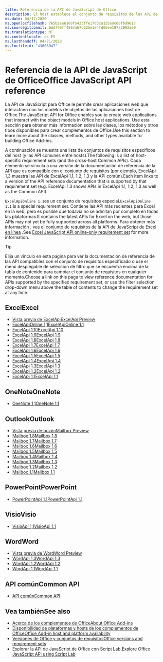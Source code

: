 ```yaml
---
title: Referencia de la API de JavaScript de Office
description: El host establece el conjunto de requisitos de las API de JavaScript de Office.
ms.date: 04/17/2020
ms.openlocfilehash: 765b2ee6108f6433ffe17d3ca15ba9c68fbd9617
ms.sourcegitcommit: 6dd770ff4893a67c625e1e4fd06ee197a3992ae0
ms.translationtype: MT
ms.contentlocale: es-ES
ms.lasthandoff: 04/21/2020
ms.locfileid: "43603947"
---
```

# <a name="office-javascript-api-reference"></a><span data-ttu-id="86d9a-103">Referencia de la API de JavaScript de Office</span><span class="sxs-lookup"><span data-stu-id="86d9a-103">Office JavaScript API reference</span></span>

<span data-ttu-id="86d9a-104">La API de JavaScript para Office le permite crear aplicaciones web que interactúen con los modelos de objetos de las aplicaciones host de Office.</span><span class="sxs-lookup"><span data-stu-id="86d9a-104">The JavaScript API for Office enables you to create web applications that interact with the object models in Office host applications.</span></span> <span data-ttu-id="86d9a-105">Use esta sección para obtener más información sobre las clases, los métodos y otros tipos disponibles para crear complementos de Office.</span><span class="sxs-lookup"><span data-stu-id="86d9a-105">Use this section to learn more about the classes, methods, and other types available for building Office Add-ins.</span></span>

<span data-ttu-id="86d9a-106">A continuación se muestra una lista de conjuntos de requisitos específicos del host (y las API comunes entre hosts).</span><span class="sxs-lookup"><span data-stu-id="86d9a-106">The following is a list of host-specific requirement sets (and the cross-host Common APIs).</span></span> <span data-ttu-id="86d9a-107">Cada elemento se vincula a una versión de la documentación de referencia de la API que es compatible con el conjunto de requisitos (por ejemplo, ExcelApi 1,3 muestra las API de ExcelApi 1,1, 1,2, 1,3 y la API común).</span><span class="sxs-lookup"><span data-stu-id="86d9a-107">Each item links to a version of the API reference documentation that is supported by that requirement set (e.g. ExcelApi 1.3 shows APIs in ExcelApi 1.1, 1.2, 1.3 as well as the Common API).</span></span>

<span data-ttu-id="86d9a-108">`ExcelApiOnline 1.1`es un conjunto de requisitos especial.</span><span class="sxs-lookup"><span data-stu-id="86d9a-108">`ExcelApiOnline 1.1` is a special requirement set.</span></span> <span data-ttu-id="86d9a-109">Contiene las API más recientes para Excel en la web, pero es posible que todavía no se admitan por completo en todas las plataformas.</span><span class="sxs-lookup"><span data-stu-id="86d9a-109">It contains the latest APIs for Excel on the web, but those APIs may not yet be fully supported across all platforms.</span></span> <span data-ttu-id="86d9a-110">Para obtener más información [, vea el conjunto de requisitos de la API de JavaScript de Excel en línea](/office/dev/add-ins/reference/requirement-sets/excel-api-online-requirement-set) .</span><span class="sxs-lookup"><span data-stu-id="86d9a-110">See [Excel JavaScript API online-only requirement set](/office/dev/add-ins/reference/requirement-sets/excel-api-online-requirement-set) for more information.</span></span>

> [!TIP]
> <span data-ttu-id="86d9a-111">Elija un vínculo en esta página para ver la documentación de referencia de las API compatibles con el conjunto de requisitos especificado o use el menú desplegable de selección de filtro que se encuentra encima de la tabla de contenido para cambiar el conjunto de requisitos en cualquier momento.</span><span class="sxs-lookup"><span data-stu-id="86d9a-111">Choose a link on this page to view reference documentation for APIs supported by the specified requirement set, or use the filter selection drop-down menu above the table of contents to change the requirement set at any time.</span></span>

## <a name="excel"></a><span data-ttu-id="86d9a-112">Excel</span><span class="sxs-lookup"><span data-stu-id="86d9a-112">Excel</span></span>

- [<span data-ttu-id="86d9a-113">Vista previa de ExcelApi</span><span class="sxs-lookup"><span data-stu-id="86d9a-113">ExcelApi Preview</span></span>](/javascript/api/excel?view=excel-js-preview)
- [<span data-ttu-id="86d9a-114">ExcelApiOnline 1,1</span><span class="sxs-lookup"><span data-stu-id="86d9a-114">ExcelApiOnline 1.1</span></span>](/javascript/api/excel?view=excel-js-online)
- [<span data-ttu-id="86d9a-115">ExcelApi 1.10</span><span class="sxs-lookup"><span data-stu-id="86d9a-115">ExcelApi 1.10</span></span>](/javascript/api/excel?view=excel-js-1.10)
- [<span data-ttu-id="86d9a-116">ExcelApi 1.9</span><span class="sxs-lookup"><span data-stu-id="86d9a-116">ExcelApi 1.9</span></span>](/javascript/api/excel?view=excel-js-1.9)
- [<span data-ttu-id="86d9a-117">ExcelApi 1.8</span><span class="sxs-lookup"><span data-stu-id="86d9a-117">ExcelApi 1.8</span></span>](/javascript/api/excel?view=excel-js-1.8)
- [<span data-ttu-id="86d9a-118">ExcelApi 1.7</span><span class="sxs-lookup"><span data-stu-id="86d9a-118">ExcelApi 1.7</span></span>](/javascript/api/excel?view=excel-js-1.7)
- [<span data-ttu-id="86d9a-119">ExcelApi 1.6</span><span class="sxs-lookup"><span data-stu-id="86d9a-119">ExcelApi 1.6</span></span>](/javascript/api/excel?view=excel-js-1.6)
- [<span data-ttu-id="86d9a-120">ExcelApi 1.5</span><span class="sxs-lookup"><span data-stu-id="86d9a-120">ExcelApi 1.5</span></span>](/javascript/api/excel?view=excel-js-1.5)
- [<span data-ttu-id="86d9a-121">ExcelApi 1.4</span><span class="sxs-lookup"><span data-stu-id="86d9a-121">ExcelApi 1.4</span></span>](/javascript/api/excel?view=excel-js-1.4)
- [<span data-ttu-id="86d9a-122">ExcelApi 1.3</span><span class="sxs-lookup"><span data-stu-id="86d9a-122">ExcelApi 1.3</span></span>](/javascript/api/excel?view=excel-js-1.3)
- [<span data-ttu-id="86d9a-123">ExcelApi 1.2</span><span class="sxs-lookup"><span data-stu-id="86d9a-123">ExcelApi 1.2</span></span>](/javascript/api/excel?view=excel-js-1.2)
- [<span data-ttu-id="86d9a-124">ExcelApi 1.1</span><span class="sxs-lookup"><span data-stu-id="86d9a-124">ExcelApi 1.1</span></span>](/javascript/api/excel?view=excel-js-1.1)

## <a name="onenote"></a><span data-ttu-id="86d9a-125">OneNote</span><span class="sxs-lookup"><span data-stu-id="86d9a-125">OneNote</span></span>

- [<span data-ttu-id="86d9a-126">OneNote 1,1</span><span class="sxs-lookup"><span data-stu-id="86d9a-126">OneNote 1.1</span></span>](/javascript/api/onenote?view=onenote-js-1.1)

## <a name="outlook"></a><span data-ttu-id="86d9a-127">Outlook</span><span class="sxs-lookup"><span data-stu-id="86d9a-127">Outlook</span></span>

- [<span data-ttu-id="86d9a-128">Vista previa de buzón</span><span class="sxs-lookup"><span data-stu-id="86d9a-128">Mailbox Preview</span></span>](/javascript/api/outlook?view=outlook-js-preview)
- [<span data-ttu-id="86d9a-129">Mailbox 1.8</span><span class="sxs-lookup"><span data-stu-id="86d9a-129">Mailbox 1.8</span></span>](/javascript/api/outlook?view=outlook-js-1.8)
- [<span data-ttu-id="86d9a-130">Mailbox 1.7</span><span class="sxs-lookup"><span data-stu-id="86d9a-130">Mailbox 1.7</span></span>](/javascript/api/outlook?view=outlook-js-1.7)
- [<span data-ttu-id="86d9a-131">Mailbox 1.6</span><span class="sxs-lookup"><span data-stu-id="86d9a-131">Mailbox 1.6</span></span>](/javascript/api/outlook?view=outlook-js-1.6)
- [<span data-ttu-id="86d9a-132">Mailbox 1.5</span><span class="sxs-lookup"><span data-stu-id="86d9a-132">Mailbox 1.5</span></span>](/javascript/api/outlook?view=outlook-js-1.5)
- [<span data-ttu-id="86d9a-133">Mailbox 1.4</span><span class="sxs-lookup"><span data-stu-id="86d9a-133">Mailbox 1.4</span></span>](/javascript/api/outlook?view=outlook-js-1.4)
- [<span data-ttu-id="86d9a-134">Mailbox 1.3</span><span class="sxs-lookup"><span data-stu-id="86d9a-134">Mailbox 1.3</span></span>](/javascript/api/outlook?view=outlook-js-1.3)
- [<span data-ttu-id="86d9a-135">Mailbox 1.2</span><span class="sxs-lookup"><span data-stu-id="86d9a-135">Mailbox 1.2</span></span>](/javascript/api/outlook?view=outlook-js-1.2)
- [<span data-ttu-id="86d9a-136">Mailbox 1.1</span><span class="sxs-lookup"><span data-stu-id="86d9a-136">Mailbox 1.1</span></span>](/javascript/api/outlook?view=outlook-js-1.1)

## <a name="powerpoint"></a><span data-ttu-id="86d9a-137">PowerPoint</span><span class="sxs-lookup"><span data-stu-id="86d9a-137">PowerPoint</span></span>

- [<span data-ttu-id="86d9a-138">PowerPointApi 1.1</span><span class="sxs-lookup"><span data-stu-id="86d9a-138">PowerPointApi 1.1</span></span>](/javascript/api/powerpoint?view=powerpoint-js-1.1)

## <a name="visio"></a><span data-ttu-id="86d9a-139">Visio</span><span class="sxs-lookup"><span data-stu-id="86d9a-139">Visio</span></span>

- [<span data-ttu-id="86d9a-140">VisioApi 1,1</span><span class="sxs-lookup"><span data-stu-id="86d9a-140">VisioApi 1.1</span></span>](/javascript/api/visio?view=visio-js-1.1)

## <a name="word"></a><span data-ttu-id="86d9a-141">Word</span><span class="sxs-lookup"><span data-stu-id="86d9a-141">Word</span></span>

- [<span data-ttu-id="86d9a-142">Vista previa de Word</span><span class="sxs-lookup"><span data-stu-id="86d9a-142">Word Preview</span></span>](/javascript/api/word?view=word-js-preview)
- [<span data-ttu-id="86d9a-143">WordApi 1.3</span><span class="sxs-lookup"><span data-stu-id="86d9a-143">WordApi 1.3</span></span>](/javascript/api/word?view=word-js-1.3)
- [<span data-ttu-id="86d9a-144">WordApi 1.2</span><span class="sxs-lookup"><span data-stu-id="86d9a-144">WordApi 1.2</span></span>](/javascript/api/word?view=word-js-1.2)
- [<span data-ttu-id="86d9a-145">WordApi 1.1</span><span class="sxs-lookup"><span data-stu-id="86d9a-145">WordApi 1.1</span></span>](/javascript/api/word?view=word-js-1.1)

## <a name="common-api"></a><span data-ttu-id="86d9a-146">API común</span><span class="sxs-lookup"><span data-stu-id="86d9a-146">Common API</span></span>

- [<span data-ttu-id="86d9a-147">API común</span><span class="sxs-lookup"><span data-stu-id="86d9a-147">Common API</span></span>](/javascript/api/office?view=common-js)

## <a name="see-also"></a><span data-ttu-id="86d9a-148">Vea también</span><span class="sxs-lookup"><span data-stu-id="86d9a-148">See also</span></span>

- [<span data-ttu-id="86d9a-149">Acerca de los complementos de Office</span><span class="sxs-lookup"><span data-stu-id="86d9a-149">About Office Add-ins</span></span>](/office/dev/add-ins/overview)
- [<span data-ttu-id="86d9a-150">Disponibilidad de plataformas y hosts de los complementos de Office</span><span class="sxs-lookup"><span data-stu-id="86d9a-150">Office Add-in host and platform availability</span></span>](/office/dev/add-ins/overview/office-add-in-availability)
- [<span data-ttu-id="86d9a-151">Versiones de Office y conjuntos de requisitos</span><span class="sxs-lookup"><span data-stu-id="86d9a-151">Office versions and requirement sets</span></span>](/office/dev/add-ins/develop/office-versions-and-requirement-sets)
- <span data-ttu-id="86d9a-152">[Explorar la API de JavaScript de Office con Script Lab](/office/dev/add-ins/overview/explore-with-script-lab).</span><span class="sxs-lookup"><span data-stu-id="86d9a-152">[Explore Office JavaScript API using Script Lab](/office/dev/add-ins/overview/explore-with-script-lab)</span></span>
